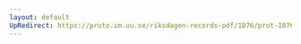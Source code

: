 ```yaml
---
layout: default
UpRedirect: https://pruto.im.uu.se/riksdagen-records-pdf/1876/prot-1876--ak--003.pdf
---
```

